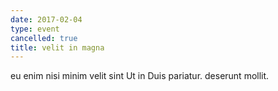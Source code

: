 ```yaml
---
date: 2017-02-04
type: event
cancelled: true
title: velit in magna
---
```

eu enim nisi minim velit sint Ut in Duis pariatur. deserunt mollit.